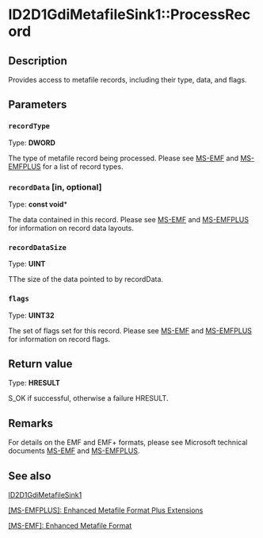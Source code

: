 # ID2D1GdiMetafileSink1::ProcessRecord

## Description

Provides access to metafile records, including their type, data, and flags.

## Parameters

### `recordType`

Type: **DWORD**

The type of metafile record being processed. Please see [MS-EMF](https://learn.microsoft.com/openspecs/windows_protocols/ms-emf/91c257d7-c39d-4a36-9b1f-63e3f73d30ca) and [MS-EMFPLUS](https://learn.microsoft.com/openspecs/windows_protocols/ms-emfplus/5f92c789-64f2-46b5-9ed4-15a9bb0946c6) for a list of record types.

### `recordData` [in, optional]

Type: **const void***

The data contained in this record. Please see [MS-EMF](https://learn.microsoft.com/openspecs/windows_protocols/ms-emf/91c257d7-c39d-4a36-9b1f-63e3f73d30ca) and [MS-EMFPLUS](https://learn.microsoft.com/openspecs/windows_protocols/ms-emfplus/5f92c789-64f2-46b5-9ed4-15a9bb0946c6) for information on record data layouts.

### `recordDataSize`

Type: **UINT**

TThe size of the data pointed to by recordData.

### `flags`

Type: **UINT32**

The set of flags set for this record. Please see [MS-EMF](https://learn.microsoft.com/openspecs/windows_protocols/ms-emf/91c257d7-c39d-4a36-9b1f-63e3f73d30ca) and [MS-EMFPLUS](https://learn.microsoft.com/openspecs/windows_protocols/ms-emfplus/5f92c789-64f2-46b5-9ed4-15a9bb0946c6) for information on record flags.

## Return value

Type: **HRESULT**

S_OK if successful, otherwise a failure HRESULT.

## Remarks

For details on the EMF and EMF+ formats, please see Microsoft technical documents [MS-EMF](https://learn.microsoft.com/openspecs/windows_protocols/ms-emf/91c257d7-c39d-4a36-9b1f-63e3f73d30ca) and [MS-EMFPLUS](https://learn.microsoft.com/openspecs/windows_protocols/ms-emfplus/5f92c789-64f2-46b5-9ed4-15a9bb0946c6).

## See also

[ID2D1GdiMetafileSink1](https://learn.microsoft.com/windows/desktop/api/d2d1_1/nn-d2d1_1-id2d1gdimetafilesink)

[[MS-EMFPLUS]: Enhanced Metafile Format Plus Extensions](https://learn.microsoft.com/openspecs/windows_protocols/ms-emfplus/5f92c789-64f2-46b5-9ed4-15a9bb0946c6)

[[MS-EMF]: Enhanced Metafile Format](https://learn.microsoft.com/openspecs/windows_protocols/ms-emf/91c257d7-c39d-4a36-9b1f-63e3f73d30ca)